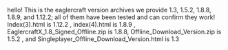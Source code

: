 hello! This is the eaglercraft version archives
we provide 1.3, 1.5.2, 1.8.8, 1.8.9, and 1.12.2; all of them have been tested and can confirm they work!
Index(3).html is 1.12.2
, index(4).html is 1.8.9
, EaglercraftX_1.8_Signed_Offline.zip is 1.8.8, 
Offline_Download_Version.zip is 1.5.2
, and Singleplayer_Offline_Download_Version.html is 1.3
